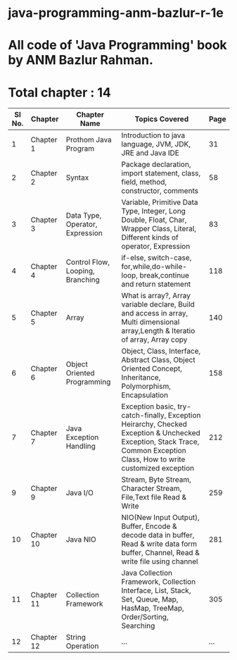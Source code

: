# java-programming-anm-bazlur-r-1e
# All code of 'Java Programming' book by ANM Bazlur Rahman.
# Total chapter : 14
<table class="table table-bordered">
  <thead>
    <tr>
      <th>Sl No.</th>
      <th>Chapter</th>
      <th>Chapter Name</th>
      <th>Topics Covered</th>
      <th>Page</th>
    </tr>
  </thead>
  <tbody>
    <tr>
      <td>1</td>
      <td>Chapter 1</td>
      <td>Prothom Java Program</td>
      <td>Introduction to java language, JVM, JDK, JRE and Java IDE</td>
      <td>31</td>
    </tr>
    <tr>
      <td>2</td>
      <td>Chapter 2</td>
      <td>Syntax</td>
      <td>Package declaration, import statement, class, field, method, constructor, comments</td>
      <td>58</td>
    </tr>
    <tr>
      <td>3</td>
      <td>Chapter 3</td>
      <td>Data Type, Operator, Expression</td>
      <td>Variable, Primitive Data Type, Integer, Long Double, Float, Char, Wrapper Class, Literal, Different kinds of operator, Expression</td>
      <td>83</td>
    </tr>
    <tr>
      <td>4</td>
      <td>Chapter 4</td>
      <td>Control Flow, Looping, Branching</td>
      <td>if-else, switch-case, for,while,do-while-loop, break,continue and return statement</td>
      <td>118</td>
    </tr>
    <tr>
      <td>5</td>
      <td>Chapter 5</td>
      <td>Array</td>
      <td>What is array?, Array variable declare, Build and access in array, Multi dimensional array,Length & Iteratio of array, Array copy</td>
      <td>140</td>
    </tr>
	<tr>
      <td>6</td>
      <td>Chapter 6</td>
      <td>Object Oriented Programming</td>
      <td>Object, Class, Interface, Abstract Class, Object Oriented Concept, Inheritance, Polymorphism, Encapsulation</td>
      <td>158</td>
    </tr>
	<tr>
      <td>7</td>
      <td>Chapter 7</td>
      <td>Java Exception Handling</td>
      <td>Exception basic, try-catch-finally, Exception Heirarchy, Checked Exception & Unchecked Exception, Stack Trace, Common Exception Class, How to write customized exception</td>
      <td>212</td>
    </tr>
	  <tr>
      <td>9</td>
      <td>Chapter 9</td>
      <td>Java I/O</td>
      <td>Stream, Byte Stream, Character Stream, File,Text file Read & Write</td>
      <td>259</td>
    </tr>
	  <tr>
      <td>10</td>
      <td>Chapter 10</td>
      <td>Java NIO</td>
      <td>NIO(New Input Output), Buffer, Encode & decode data in buffer, Read & write data form buffer, Channel, Read & write file using channel</td>
      <td>281</td>
    </tr>
   <tr>
      <td>11</td>
      <td>Chapter 11</td>
      <td>Collection Framework</td>
      <td>Java Collection Framework, Collection Interface, List, Stack, Set, Queue, Map, HasMap, TreeMap, Order/Sorting, Searching</td>
      <td>305</td>
    </tr>
    <tr>
      <td>12</td>
      <td>Chapter 12</td>
      <td>String Operation</td>
      <td>...</td>
      <td>...</td>
    </tr>
  </tbody>
</table>
